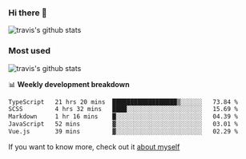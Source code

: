 ### Hi there 👋

<!--
**HondryTravis/HondryTravis** is a ✨ _special_ ✨ repository because its `README.md` (this file) appears on your GitHub profile.

Here are some ideas to get you started:

- 🔭 I’m currently working on ...
- 🌱 I’m currently learning ...
- 👯 I’m looking to collaborate on ...
- 🤔 I’m looking for help with ...
- 💬 Ask me about ...
- 📫 How to reach me: ...
- 😄 Pronouns: ...
- ⚡ Fun fact: ...
-->

![travis's github stats](https://github-readme-stats.vercel.app/api?username=HondryTravis&hide=stars)
### Most used
![travis's github stats](https://github-readme-stats.anuraghazra1.vercel.app/api/top-langs/?username=HondryTravis&layout=compact&hide_title=true)

📊 **Weekly development breakdown**

<!--START_SECTION:waka-->

```txt
TypeScript   21 hrs 20 mins  ██████████████████▒░░░░░░   73.84 %
SCSS         4 hrs 32 mins   ████░░░░░░░░░░░░░░░░░░░░░   15.69 %
Markdown     1 hr 16 mins    █░░░░░░░░░░░░░░░░░░░░░░░░   04.39 %
JavaScript   52 mins         ▓░░░░░░░░░░░░░░░░░░░░░░░░   03.01 %
Vue.js       39 mins         ▓░░░░░░░░░░░░░░░░░░░░░░░░   02.29 %
```

<!--END_SECTION:waka-->

If you want to know more, check out it [about myself](https://hondrytravis.github.io/)
